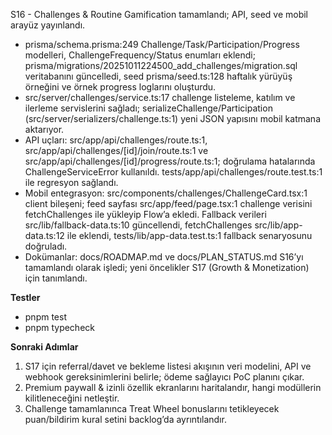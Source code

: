 S16 - Challenges & Routine Gamification tamamlandı; API, seed ve mobil arayüz yayınlandı.
- prisma/schema.prisma:249 Challenge/Task/Participation/Progress modelleri, ChallengeFrequency/Status enumları eklendi; prisma/migrations/20251011224500_add_challenges/migration.sql veritabanını güncelledi, seed prisma/seed.ts:128 haftalık yürüyüş örneğini ve örnek progress loglarını oluşturdu.
- src/server/challenges/service.ts:17 challenge listeleme, katılım ve ilerleme servislerini sağladı; serializeChallenge/Participation (src/server/serializers/challenge.ts:1) yeni JSON yapısını mobil katmana aktarıyor.
- API uçları: src/app/api/challenges/route.ts:1, src/app/api/challenges/[id]/join/route.ts:1 ve src/app/api/challenges/[id]/progress/route.ts:1; doğrulama hatalarında ChallengeServiceError kullanıldı. tests/app/api/challenges/route.test.ts:1 ile regresyon sağlandı.
- Mobil entegrasyon: src/components/challenges/ChallengeCard.tsx:1 client bileşeni; feed sayfası src/app/feed/page.tsx:1 challenge verisini fetchChallenges ile yükleyip Flow’a ekledi. Fallback verileri src/lib/fallback-data.ts:10 güncellendi, fetchChallenges src/lib/app-data.ts:12 ile eklendi, tests/lib/app-data.test.ts:1 fallback senaryosunu doğruladı.
- Dokümanlar: docs/ROADMAP.md ve docs/PLAN_STATUS.md S16’yı tamamlandı olarak işledi; yeni öncelikler S17 (Growth & Monetization) için tanımlandı.

**Testler**
- pnpm test
- pnpm typecheck

**Sonraki Adımlar**
1. S17 için referral/davet ve bekleme listesi akışının veri modelini, API ve webhook gereksinimlerini belirle; ödeme sağlayıcı PoC planını çıkar.
2. Premium paywall & izinli özellik ekranlarını haritalandır, hangi modüllerin kilitleneceğini netleştir.
3. Challenge tamamlanınca Treat Wheel bonuslarını tetikleyecek puan/bildirim kural setini backlog’da ayrıntılandır.

